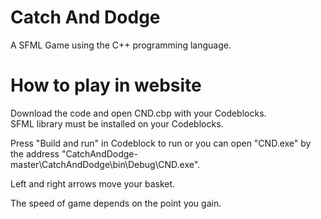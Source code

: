 # Catch And Dodge

A SFML Game using the C++ programming language. 

# How to play in website

Download the code and open CND.cbp with your Codeblocks.   
SFML library must be installed on your Codeblocks.

Press "Build and run" in Codeblock to run or you can open "CND.exe" by the address "CatchAndDodge-master\CatchAndDodge\bin\Debug\CND.exe".   

Left and right arrows move your basket.    

The speed of game depends on the point you gain.    

